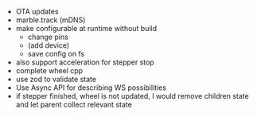 - OTA updates
- marble.track (mDNS)
- make configurable at runtime without build
  - change pins
  - (add device)
  - save config on fs
- also support acceleration for stepper stop
- complete wheel cpp
- use zod to validate state
- Use Async API for describing WS possibilities
- if stepper finished, wheel is not updated, I would remove children state and let parent collect relevant state